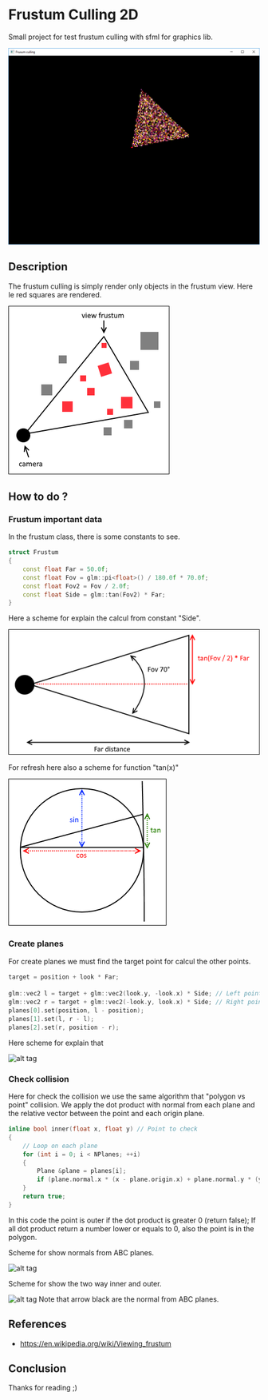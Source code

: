 # Frustum Culling 2D
Small project for test frustum culling with sfml for graphics lib.

![alt tag](https://raw.githubusercontent.com/firepolo/FrustumCulling2D/master/preview.png)

## Description
The frustum culling is simply render only objects in the frustum view.
Here le red squares are rendered.

![alt tag](https://raw.githubusercontent.com/firepolo/FrustumCulling2D/master/frustum.png)

## How to do ?

### Frustum important data
In the frustum class, there is some constants to see.

```c++
struct Frustum
{
	const float Far = 50.0f;
	const float Fov = glm::pi<float>() / 180.0f * 70.0f;
	const float Fov2 = Fov / 2.0f;
	const float Side = glm::tan(Fov2) * Far;
}
```
Here a scheme for explain the calcul from constant "Side".

![alt tag](https://raw.githubusercontent.com/firepolo/FrustumCulling2D/master/constants.png)

For refresh here also a scheme for function "tan(x)"

![alt tag](https://raw.githubusercontent.com/firepolo/FrustumCulling2D/master/tan.png)

### Create planes
For create planes we must find the target point for calcul the other points.

```c++
target = position + look * Far;

glm::vec2 l = target + glm::vec2(look.y, -look.x) * Side; // Left point
glm::vec2 r = target + glm::vec2(-look.y, look.x) * Side; // Right point
planes[0].set(position, l - position);
planes[1].set(l, r - l);
planes[2].set(r, position - r);
```

Here scheme for explain that

![alt tag](https://raw.githubusercontent.com/firepolo/FrustumCulling2D/master/points.png)

### Check collision
Here for check the collision we use the same algorithm that "polygon vs point" collision.
We apply the dot product with normal from each plane and the relative vector between the point and each origin plane.

```c++
inline bool inner(float x, float y) // Point to check
{
	// Loop on each plane
	for (int i = 0; i < NPlanes; ++i)
	{
		Plane &plane = planes[i];
		if (plane.normal.x * (x - plane.origin.x) + plane.normal.y * (y - plane.origin.y) > 0) return false;
	}
	return true;
}
```
In this code the point is outer if the dot product is greater 0 (return false);
If all dot product return a number lower or equals to 0, also the point is in the polygon.

Scheme for show normals from ABC planes.

![alt tag](https://raw.githubusercontent.com/firepolo/FrustumCulling2D/master/normals.png)

Scheme for show the two way inner and outer.

![alt tag](https://raw.githubusercontent.com/firepolo/FrustumCulling2D/master/collision.png)
Note that arrow black are the normal from ABC planes.

## References
- https://en.wikipedia.org/wiki/Viewing_frustum

## Conclusion
Thanks for reading ;)